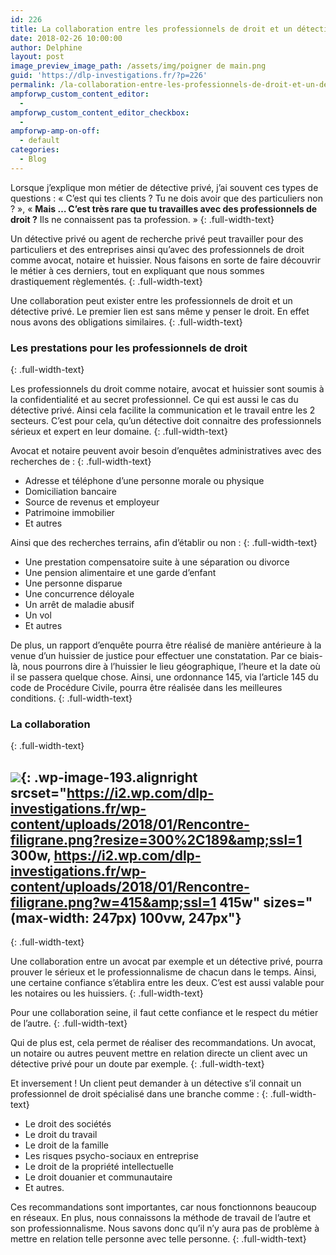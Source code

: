 ```yaml
---
id: 226
title: La collaboration entre les professionnels de droit et un détective
date: 2018-02-26 10:00:00
author: Delphine
layout: post
image_preview_image_path: /assets/img/poigner de main.png
guid: 'https://dlp-investigations.fr/?p=226'
permalink: /la-collaboration-entre-les-professionnels-de-droit-et-un-detective/
ampforwp_custom_content_editor:
  -
ampforwp_custom_content_editor_checkbox:
  -
ampforwp-amp-on-off:
  - default
categories:
  - Blog
---
```


Lorsque j’explique mon m&eacute;tier de d&eacute;tective priv&eacute;, j’ai souvent ces types de questions : &laquo; C’est qui tes clients ? Tu ne dois avoir que des particuliers non ? &raquo;, &laquo; **Mais … C’est tr&egrave;s rare que tu travailles avec des professionnels de droit ?** Ils ne connaissent pas ta profession. &raquo;
{: .full-width-text}

Un d&eacute;tective priv&eacute; ou agent de recherche priv&eacute; peut travailler pour des particuliers et des entreprises ainsi qu’avec des professionnels de droit comme avocat, notaire et huissier. Nous faisons en sorte de faire d&eacute;couvrir le m&eacute;tier &agrave; ces derniers, tout en expliquant que nous sommes drastiquement r&egrave;glement&eacute;s.<!--base32-c9gq6t9k68pp6eb7e4v78ebb6rw70w1pcnh3et9mervkgtb2c8v74xtq61vk2w33dtm36tbm75ppawkpddkq8rhjccw7cdtmf1u72dhhetnk4xtk6dj78v9k6tu64v9q6nr70rbqddr68t3be4w74u3acdhqedv3chu6uthhemvk4t38d1jq8vkb6hw7crhpdtn70tvq75rkccbn6xhqcebh6tq74dtge9h70rtte8v3gx1kc9jk8xtpc5t6gwk3chn3cxb4dcvpavkp6rt78rhrcnt7cdk5egtp4t3ed9r7ay1kcxj6wxtp6hv64d9p65v3cw336drkct3bddhqacvd6tt7adv1f1m6prv8e4vp2t3bcxhpewkg71t78x33f1t6prvr65u68rvp6dkp4rhjccuq8w31cdu6mbb2c5tpactj-base32-->
{: .full-width-text}

Une collaboration peut exister entre les professionnels de droit et un d&eacute;tective priv&eacute;. Le premier lien est sans m&ecirc;me y penser le droit. En effet nous avons des obligations similaires.
{: .full-width-text}

### Les prestations pour les professionnels de droit
{: .full-width-text}

Les professionnels du droit comme notaire, avocat et huissier sont soumis &agrave; la confidentialit&eacute; et au secret professionnel. Ce qui est aussi le cas du d&eacute;tective priv&eacute;. Ainsi cela facilite la communication et le travail entre les 2 secteurs. C’est pour cela, qu’un d&eacute;tective doit connaitre des professionnels s&eacute;rieux et expert en leur domaine.
{: .full-width-text}

Avocat et notaire peuvent avoir besoin d’enqu&ecirc;tes administratives avec des recherches de :
{: .full-width-text}

* Adresse et t&eacute;l&eacute;phone d’une personne morale ou physique
* Domiciliation bancaire
* Source de revenus et employeur
* Patrimoine immobilier
* Et autres

Ainsi que des recherches terrains, afin d’&eacute;tablir ou non :
{: .full-width-text}

* Une prestation compensatoire suite &agrave; une s&eacute;paration ou divorce
* Une pension alimentaire et une garde d’enfant
* Une personne disparue
* Une concurrence d&eacute;loyale
* Un arr&ecirc;t de maladie abusif
* Un vol
* Et autres

De plus, un rapport d’enqu&ecirc;te pourra &ecirc;tre r&eacute;alis&eacute; de mani&egrave;re ant&eacute;rieure &agrave; la venue d’un huissier de justice pour effectuer une constatation. Par ce biais-l&agrave;, nous pourrons dire &agrave; l’huissier le lieu g&eacute;ographique, l’heure et la date o&ugrave; il se passera quelque chose. Ainsi, une ordonnance 145, via l’article 145 du code de Proc&eacute;dure Civile, pourra &ecirc;tre r&eacute;alis&eacute;e dans les meilleures conditions.
{: .full-width-text}

### La collaboration
{: .full-width-text}

## ![](https://i2.wp.com/dlp-investigations.fr/wp-content/uploads/2018/01/Rencontre-filigrane.png?resize=247%2C156&amp;ssl=1){: .wp-image-193.alignright srcset="https://i2.wp.com/dlp-investigations.fr/wp-content/uploads/2018/01/Rencontre-filigrane.png?resize=300%2C189&amp;ssl=1 300w, https://i2.wp.com/dlp-investigations.fr/wp-content/uploads/2018/01/Rencontre-filigrane.png?w=415&amp;ssl=1 415w" sizes="(max-width: 247px) 100vw, 247px"}
{: .full-width-text}

Une collaboration entre un avocat par exemple et un d&eacute;tective priv&eacute;, pourra prouver le s&eacute;rieux et le professionnalisme de chacun dans le temps. Ainsi, une certaine confiance s’&eacute;tablira entre les deux. C’est est aussi valable pour les notaires ou les huissiers.
{: .full-width-text}

Pour une collaboration seine, il faut cette confiance et le respect du m&eacute;tier de l’autre.
{: .full-width-text}

Qui de plus est, cela permet de r&eacute;aliser des recommandations. Un avocat, un notaire ou autres peuvent mettre en relation directe un client avec un d&eacute;tective priv&eacute; pour un doute par exemple.
{: .full-width-text}

Et inversement ! Un client peut demander &agrave; un d&eacute;tective s’il connait un professionnel de droit sp&eacute;cialis&eacute; dans une branche comme :
{: .full-width-text}

* Le droit des soci&eacute;t&eacute;s
* Le droit du travail
* Le droit de la famille
* Les risques psycho-sociaux en entreprise
* Le droit de la propri&eacute;t&eacute; intellectuelle
* Le droit douanier et communautaire
* Et autres.

Ces recommandations sont importantes, car nous fonctionnons beaucoup en r&eacute;seaux. En plus, nous connaissons la m&eacute;thode de travail de l’autre et son professionnalisme. Nous savons donc qu’il n’y aura pas de probl&egrave;me &agrave; mettre en relation telle personne avec telle personne.
{: .full-width-text}